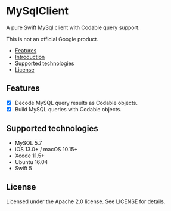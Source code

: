 # MySqlClient

A pure Swift MySql client with Codable query support.

This is not an official Google product.

- [Features](#features)
- [Introduction](Docs/)
- [Supported technologies](#supported-technologies)
- [License](#license)

## Features

- [x] Decode MySQL query results as Codable objects.
- [x] Build MySQL queries with Codable objects.

## Supported technologies

- MySQL 5.7
- iOS 13.0+ / macOS 10.15+
- Xcode 11.5+
- Ubuntu 16.04
- Swift 5

## License

Licensed under the Apache 2.0 license. See LICENSE for details.
